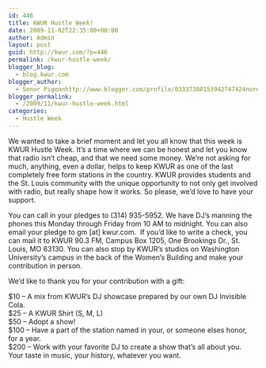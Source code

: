 ```yaml
---
id: 446
title: KWUR Hustle Week!
date: 2009-11-02T22:35:00+00:00
author: Admin
layout: post
guid: http://kwur.com/?p=446
permalink: /kwur-hustle-week/
blogger_blog:
  - blog.kwur.com
blogger_author:
  - Senor Pigeonhttp://www.blogger.com/profile/03337380153942747424noreply@blogger.com
blogger_permalink:
  - /2009/11/kwur-hustle-week.html
categories:
  - Hustle Week
---
```

<div class="pf-content">
  <p>
    We wanted to take a brief moment and let you all know that this week is KWUR Hustle Week. It&#8217;s a time where we can be honest and let you know that radio isn&#8217;t cheap, and that we need some money. We&#8217;re not asking for much, anything, even a dollar, helps to keep KWUR as one of the last completely free form stations in the country. KWUR provides students and the St. Louis community with the unique opportunity to not only get involved with radio, but really shape how it works. So please, we&#8217;d love to have your support.
  </p>
  
  <p>
    You can call in your pledges to (314) 935-5952. We have DJ&#8217;s manning the phones this Monday through Friday from 10 AM to midnight. You can also email your pledge to gm [at] kwur.com.&nbsp; If you&#8217;d like to write a check, you can mail it to KWUR 90.3 FM, Campus Box 1205, One Brookings Dr., St. Louis, MO 63130. You can also stop by KWUR&#8217;s studios on Washington University&#8217;s campus in the back of the Women&#8217;s Building and make your contribution in person.&nbsp;
  </p>
  
  <p>
    We&#8217;d like to thank you for your contribution with a gift:
  </p>
  
  <div style="margin-bottom: 0in;">
    $10 – A mix from KWUR&#8217;s DJ showcase prepared by our own DJ Invisible Cola.
  </div>
  
  <div style="margin-bottom: 0in;">
    $25 – A KWUR Shirt (S, M, L)
  </div>
  
  <div style="margin-bottom: 0in;">
    $50 – Adopt a show!
  </div>
  
  <div style="margin-bottom: 0in;">
    $100 – Have a part of the station named in your, or someone elses honor, for a year.
  </div>
  
  <div style="margin-bottom: 0in;">
    $200 – Work with your favorite DJ to create a show that&#8217;s all about you. Your taste in music, your history, whatever you want.
  </div>
</div>